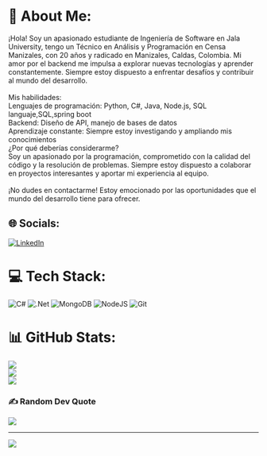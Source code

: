 # 💫 About Me:
¡Hola! Soy un apasionado estudiante de Ingeniería de Software en Jala University, tengo un Técnico en Análisis y Programación en Censa Manizales, con 20 años y radicado en Manizales, Caldas, Colombia. Mi amor por el backend me impulsa a explorar nuevas tecnologías y aprender constantemente. Siempre estoy dispuesto a enfrentar desafíos y contribuir al mundo del desarrollo.<br><br>Mis habilidades:<br>Lenguajes de programación: Python, C#, Java, Node.js, SQL languaje,SQL,spring boot<br>Backend: Diseño de API, manejo de bases de datos<br>Aprendizaje constante: Siempre estoy investigando y ampliando mis conocimientos<br>¿Por qué deberías considerarme?<br>Soy un apasionado por la programación, comprometido con la calidad del código y la resolución de problemas. Siempre estoy dispuesto a colaborar en proyectos interesantes y aportar mi experiencia al equipo.<br><br>¡No dudes en contactarme! Estoy emocionado por las oportunidades que el mundo del desarrollo tiene para ofrecer.


## 🌐 Socials:
[![LinkedIn](https://img.shields.io/badge/LinkedIn-%230077B5.svg?logo=linkedin&logoColor=white)](https://www.linkedin.com/in/andres-felipe-castrillon-cañon-197677290) 

# 💻 Tech Stack:
![C#](https://img.shields.io/badge/c%23-%23239120.svg?style=for-the-badge&logo=csharp&logoColor=white) ![.Net](https://img.shields.io/badge/.NET-5C2D91?style=for-the-badge&logo=.net&logoColor=white) ![MongoDB](https://img.shields.io/badge/MongoDB-%234ea94b.svg?style=for-the-badge&logo=mongodb&logoColor=white) ![NodeJS](https://img.shields.io/badge/node.js-6DA55F?style=for-the-badge&logo=node.js&logoColor=white) ![Git](https://img.shields.io/badge/git-%23F05033.svg?style=for-the-badge&logo=git&logoColor=white)
# 📊 GitHub Stats:
![](https://github-readme-stats.vercel.app/api?username=AndrewSs45&theme=shadow_blue&hide_border=false&include_all_commits=false&count_private=false)<br/>
![](https://github-readme-streak-stats.herokuapp.com/?user=AndrewSs45&theme=shadow_blue&hide_border=false)<br/>
![](https://github-readme-stats.vercel.app/api/top-langs/?username=AndrewSs45&theme=shadow_blue&hide_border=false&include_all_commits=false&count_private=false&layout=compact)

### ✍️ Random Dev Quote
![](https://quotes-github-readme.vercel.app/api?type=horizontal&theme=radical)

---
[![](https://visitcount.itsvg.in/api?id=AndrewSs45&icon=2&color=1)](https://visitcount.itsvg.in)

<!-- Proudly created with GPRM ( https://gprm.itsvg.in ) -->
